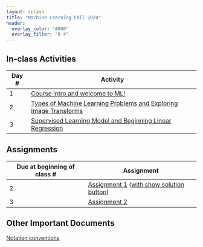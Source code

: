```yaml
---
layout: splash
title: "Machine Learning Fall 2024"
header:
  overlay_color: "#000"
  overlay_filter: "0.4"
---
```


<!-- ## How-tos

* TODO -->

## In-class Activities

| Day # | Activity                                                                      |
|-------|-------------------------------------------------------------------------------|
| 1     | [Course intro and welcome to ML!](activities/day01)                            |
| 2     | [Types of Machine Learning Problems and Exploring Image Transforms](activities/day02)                            |
| 3     | [Supervised Learning Model and Beginning Linear Regression](activities/day03)                            |



##  Assignments

| Due at beginning of class # | Assignment                                                              |
|-----------------------------|-------------------------------------------------------------------------|
| 2                           | [Assignment 1](assignments/assignment01/assignment01) ([with show solution button](assignments/assignment01/assignment01?showSolutions=true))   |
| 3                           | [Assignment 2](assignments/assignment02/assignment02)    |


## Other Important Documents
[Notation conventions](assignments/assignment01/notation_conventions) 
